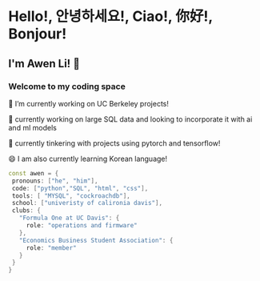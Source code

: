 # Hello!, 안녕하세요!, Ciao!, 你好!, Bonjour!
## I'm Awen Li! 👋
### Welcome to my coding space

<!--
**BabyMochi/BabyMochi** is a ✨ _special_ ✨ repository because its `README.md` (this file) appears on your GitHub profile.

Here are some ideas to get you started:

- 🔭 I’m currently working on ...
- 🌱 I’m currently learning ...
- 👯 I’m looking to collaborate on ...
- 🤔 I’m looking for help with ...
- 💬 Ask me about ...
- 📫 How to reach me: ...
- 😄 Pronouns: ...
- ⚡ Fun fact: ...
-->

🔭 I’m currently working on UC Berkeley projects!

🌱 currently working on large SQL data and looking to incorporate it with ai and ml models

🔬 currently tinkering with projects using pytorch and tensorflow!

😄 I am also currently learning Korean language!

 ```cpp
const awen = {
  pronouns: ["he", "him"],
  code: ["python","SQL", "html", "css"],
  tools: [ "MYSQL", "cockroachdb"],
  school: ["univeristy of calironia davis"],
  clubs: {
    "Formula One at UC Davis": {
      role: "operations and firmware"
    },
    "Economics Business Student Association": {
      role: "member"
    }
  }
}
